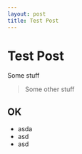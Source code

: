 ```yaml
---
layout: post
title: Test Post
---
```


# Test Post

Some stuff

> Some other stuff

## OK

* asda
* asd
* asd
